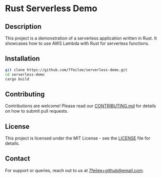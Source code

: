 # Rust Serverless Demo

## Description
This project is a demonstration of a serverless application written in Rust. It showcases how to use AWS Lambda with Rust for serverless functions.

## Installation
```bash
git clone https://github.com/7feilee/serverless-demo.git
cd serverless-demo
cargo build
```

## Contributing
Contributions are welcome! Please read our [CONTRIBUTING.md](https://github.com/7feilee/serverless-demo/blob/main/CONTRIBUTING.md) for details on how to submit pull requests.

## License
This project is licensed under the MIT License - see the [LICENSE](https://github.com/7feilee/serverless-demo/blob/main/LICENSE) file for details.

## Contact
For support or queries, reach out to us at [7feilee+github@email.com](mailto:7feilee+github@email.com).
```
